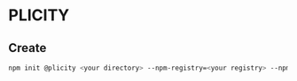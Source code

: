 # PLICITY

## Create
```bash
npm init @plicity <your directory> --npm-registry=<your registry> --npm-strict-ssl=<true or false>
```